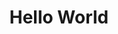---
ee_id: '58'
site: '1'
type: '2'
url: 2009-035-hello-world
title: Hello World
year: '2009'
display_year: '2009'
medium: Pen on paper
dims:
pitch: "​Between 0-100 lines drawn to random points"
ps:
live_url:
related:
youtube:
related_code: https://github.com/coryarcangel/Hp-Pen-Plotter-Hello-World
imgs: hello-world-2009-035-digital-database-ih.jpg
subheading:
download:
add_credit:
add_credits:
commission:
layout: things-i-made
---